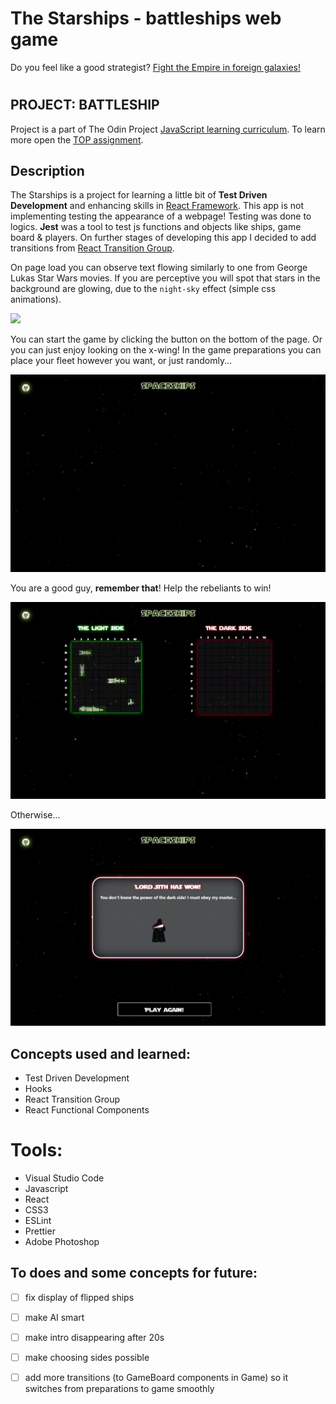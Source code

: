 # The Starships - battleships web game

Do you feel like a good strategist? [Fight the Empire in foreign galaxies!](https://wblachut.github.io/react-project-battleships/) 

#

## PROJECT: BATTLESHIP

Project is a part of The Odin Project [JavaScript learning curriculum](https://www.theodinproject.com/courses/javascript). To learn more open the [TOP assignment](https://www.theodinproject.com/courses/javascript/lessons/battleship).

## Description

The Starships is a project for learning a little bit of **Test Driven Development** and enhancing skills in [React Framework](https://reactjs.org/). This app is not implementing testing the appearance of a webpage! Testing was done to logics. **Jest** was a tool to test js functions and objects like ships, game board & players. On further stages of developing this app I decided to add transitions from [React Transition Group](http://reactcommunity.org/react-transition-group/css-transition).

On page load you can observe text flowing similarly to one from George Lukas Star Wars movies. If you are perceptive you will spot that stars in the background are glowing, due to the `night-sky` effect (simple css animations).

![](/public/gifs/intro.gif)

You can start the game by clicking the button on the bottom of the page. Or you can just enjoy looking on the x-wing! In the game preparations you can place your fleet however you want, or just randomly...

![](/public/gifs/preps.gif)

You are a good guy, **remember that**! Help the rebeliants to win!

![](/public/gifs/game.gif)

Otherwise...

![](/public/gifs/lose.gif)

## Concepts used and learned:

- Test Driven Development
- Hooks
- React Transition Group
- React Functional Components

# Tools:

- Visual Studio Code
- Javascript
- React
- CSS3
- ESLint
- Prettier
- Adobe Photoshop

## To does and some concepts for future:

- [ ] fix display of flipped ships
- [ ] make AI smart
- [ ] make intro disappearing after 20s

- [ ] make choosing sides possible
- [ ] add more transitions (to GameBoard components in Game) so it switches from preparations to game smoothly
